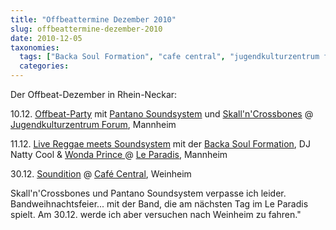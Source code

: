 ```yaml
---
title: "Offbeattermine Dezember 2010"
slug: offbeattermine-dezember-2010
date: 2010-12-05
taxonomies:
  tags: ["Backa Soul Formation", "cafe central", "jugendkulturzentrum forum", "le paradis", "Live", "pantano soundsystem", "skall'n'bones", "soundition", "Musik"]
  categories: 
---
```


<p>Der Offbeat-Dezember in Rhein-Neckar:

10.12. <a href="http://veranstaltungen.meinestadt.de/mannheim/event-detail/26955076?xtmc=reggae_konzert&amp;xtcr=04001">Offbeat-Party</a> mit <a href="http://www.pantano-soundsystem.de">Pantano Soundsystem</a> und <a href="http://www.skallncrossbones.de/">Skall'n'Crossbones</a> @ <a href="http://www.forum-mannheim.de/">Jugendkulturzentrum Forum</a>, Mannheim

11.12. <a href="http://www.facebook.com/event.php?eid=168692986485723&amp;ref=mf">Live Reggae meets Soundsystem</a> mit der <a href="http://www.backasoul.com">Backa Soul Formation</a>, DJ Natty Cool &amp; <a href="http://www.myspace.com/wondap">Wonda Prince </a> @ <a href="http://62.80.26.77/leparadis/">Le Paradis</a>, Mannheim

30.12. <a href="http://www.facebook.com/soundition">Soundition</a> @ <a href="http://www.cafecentral.de/">Café Central</a>, Weinheim

Skall'n'Crossbones und Pantano Soundsystem verpasse ich leider. Bandweihnachtsfeier... mit der Band, die am nächsten Tag im Le Paradis spielt. Am 30.12. werde ich aber versuchen nach Weinheim zu fahren."</p>